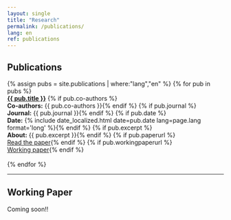 ```yaml
---
layout: single
title: "Research"
permalink: /publications/
lang: en
ref: publications
---
```

## <span class="accent">Publications</span>
<div class="publications-list">
  {% assign pubs = site.publications | where:"lang","en" %}
  {% for pub in pubs %}
    <div class="publication-item">
      <a href="{{ pub.paperurl }}"><strong>{{ pub.title }}</strong></a>
      {% if pub.co-authors %}<br><strong>Co-authors:</strong> {{ pub.co-authors }}{% endif %}
      {% if pub.journal %}<br><strong>Journal:</strong> {{ pub.journal }}{% endif %}
      {% if pub.date %}<br><strong>Date:</strong> {% include date_localized.html date=pub.date lang=page.lang format='long' %}{% endif %}
      {% if pub.excerpt %}<br><strong>About:</strong> {{ pub.excerpt }}{% endif %}
      {% if pub.paperurl %}<br><a href="{{ pub.paperurl }}" target="_blank"><span class="accent">Read the paper</span></a>{% endif %}
      {% if pub.workingpaperurl %}<br><a href="{{ pub.workingpaperurl | relative_url }}" target="_blank"><span class="accent">Working paper</span></a>{% endif %}
    </div>
    <br>
  {% endfor %}
</div>

<hr class="section-divider">

## <span class="accent">Working Paper</span>
Coming soon!!
